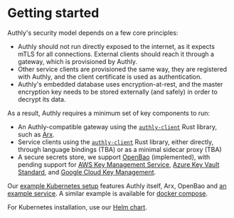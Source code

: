 # Getting started

Authly's security model depends on a few core principles:

- Authly should not run directly exposed to the internet, as it expects mTLS for all connections. External clients should reach it through a gateway, which is provisioned by Authly.
- Other service clients are provisioned the same way, they are registered with Authly, and the client certificate is used as authentication.
- Authly's embedded database uses encryption-at-rest, and the master encryption key needs to be stored externally (and safely) in order to decrypt its data.

As a result, Authly requires a minimum set of key components to run:

- An Authly-compatible gateway using the [`authly-client`](https://crates.io/crates/authly-client) Rust library, such as [Arx](https://github.com/protojour/arx).
- Service clients using the [`authly-client`](https://crates.io/crates/authly-client) Rust library, either directly, through language bindings (TBA) or as a minimal sidecar proxy (TBA)
- A secure secrets store, we support [OpenBao](https://openbao.org/) (implemented), with pending support for [AWS Key Management Service](https://docs.aws.amazon.com/kms/latest/developerguide/overview.html), [Azure Key Vault Standard](https://learn.microsoft.com/en-us/azure/key-vault/general/overview), and [Google Cloud Key Management](https://cloud.google.com/security/products/security-key-management).

Our [example Kubernetes setup](https://github.com/protojour/authly/tree/main/testfiles/k8s) features Authly itself, Arx, OpenBao and [an example service](https://github.com/protojour/authly/tree/main/crates/authly-testservice). A similar example is available for [docker compose](https://github.com/protojour/authly/tree/main/testfiles/docker/docker-compose.yml).

For Kubernetes installation, use our [Helm chart](https://github.com/protojour/authly/tree/main/pkg/helm/).
